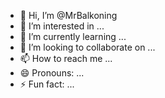 - 👋 Hi, I’m @MrBalkoning
- 👀 I’m interested in ...
- 🌱 I’m currently learning ...
- 💞️ I’m looking to collaborate on ...
- 📫 How to reach me ...
- 😄 Pronouns: ...
- ⚡ Fun fact: ...

<!---
MrBalkoning/MrBalkoning is a ✨ special ✨ repository because its `README.md` (this file) appears on your GitHub profile.
You can click the Preview link to take a look at your changes.
--->
